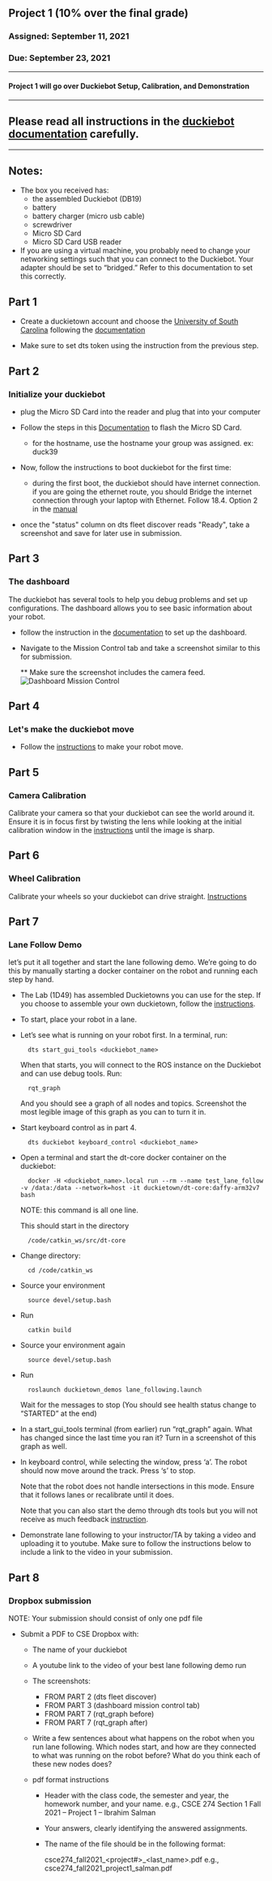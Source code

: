 ## Project 1 (10% over the final grade) 

### Assigned: September 11, 2021
### Due: September 23, 2021

--------

#### Project 1 will go over Duckiebot Setup, Calibration, and Demonstration

--------
## Please read all instructions in the [duckiebot documentation](https://docs.duckietown.org/DT19/opmanual_duckiebot/out.pdf) carefully.

--------

## Notes:
- The box you received has:
    - the assembled Duckiebot (DB19)
    - battery
    - battery charger (micro usb cable)
    - screwdriver
    - Micro SD Card
    - Micro SD Card USB reader
- If you are using a virtual machine, you probably need to change your networking settings such that you can connect to the Duckiebot. Your adapter should be set to “bridged.” Refer to this documentation to set this correctly.


## Part 1
- Create a duckietown account and choose the [University of South Carolina](https://sc.duckietown.org/sc/sc-roster) following the [documentation](https://docs.duckietown.org/daffy/opmanual_duckiebot/out/dt_account.html)

- Make sure to set dts token using the instruction from the previous step.

## Part 2

### Initialize your duckiebot
- plug the Micro SD Card into the reader and plug that into your computer
- Follow the steps in this [Documentation](https://docs.duckietown.org/daffy/opmanual_duckiebot/out/setup_duckiebot.html) to flash the Micro SD Card.
    - for the hostname, use the hostname your group was assigned. ex: duck39
- Now, follow the instructions to boot duckiebot for the first time:
    - during the first boot, the duckiebot should have internet connection. if you are going the ethernet route, you should Bridge the internet connection through your laptop with Ethernet. Follow 18.4. Option 2 in the [manual](https://docs.duckietown.org/daffy/opmanual_duckiebot/out/duckiebot_network.html)

- once the "status" column on dts fleet discover reads "Ready", take a screenshot and save for later use in submission.

## Part 3
### The dashboard
The duckiebot has several tools to help you debug problems and set up configurations. The dashboard allows you to see basic information about your robot.

- follow the instruction in the [documentation](https://docs.duckietown.org/daffy/opmanual_duckiebot/out/duckiebot_dashboard_setup.html) to set up the dashboard.
- Navigate to the Mission Control tab and take a screenshot similar to this for submission. 

    ** Make sure the screenshot includes the camera feed.
![Dashboard Mission Control](./dashboard_mission_control.png)

## Part 4
### Let's make the duckiebot move
- Follow the [instructions](https://docs.duckietown.org/daffy/opmanual_duckiebot/out/rc_control.html) to make your robot move.

## Part 5
### Camera Calibration

Calibrate your camera so that your duckiebot can see the world around it. Ensure it is in focus first by twisting the lens while looking at the initial calibration window in the [instructions](https://docs.duckietown.org/daffy/opmanual_duckiebot/out/camera_calib.html) until the image is sharp. 

## Part 6
### Wheel Calibration

Calibrate your wheels so your duckiebot can drive straight. [Instructions](https://docs.duckietown.org/daffy/opmanual_duckiebot/out/wheel_calibration.html)

## Part 7
### Lane Follow Demo

let’s put it all together and start the lane following demo. We’re going to do this by manually starting a docker container on the robot and running each step by hand. 

- The Lab (1D49) has assembled Duckietowns you can use for the step. If you choose to assemble your own duckietown, follow the [instructions](https://docs.duckietown.org/daffy/opmanual_duckietown/out/dt_ops_appearance_specifications.html).

- To start, place your robot in a lane.
- Let’s see what is running on your robot first. In a terminal, run:

        dts start_gui_tools <duckiebot_name>

    When that starts, you will connect to the ROS instance on the Duckiebot and can use debug tools. Run:
        
        rqt_graph
    And you should see a graph of all nodes and topics. Screenshot the most legible image of this graph as you can to turn it in.

- Start keyboard control as in part 4.

        dts duckiebot keyboard_control <duckiebot_name>

- Open a terminal and start the dt-core docker container on the duckiebot:

        docker -H <duckiebot_name>.local run --rm --name test_lane_follow -v /data:/data --network=host -it duckietown/dt-core:daffy-arm32v7 bash
    NOTE: this command is all one line.

    This should start in the directory 
    
        /code/catkin_ws/src/dt-core

- Change directory:

        cd /code/catkin_ws

- Source your environment
    
        source devel/setup.bash
- Run 
    
        catkin build 

- Source your environment again
        
        source devel/setup.bash

- Run
        
        roslaunch duckietown_demos lane_following.launch 
        
    Wait for the messages to stop (You should see health status change to “STARTED” at the end)

- In a start_gui_tools terminal (from earlier) run “rqt_graph” again. What has changed since the last time you ran it? Turn in a screenshot of this graph as well.

- In keyboard control, while selecting the window, press ‘a’. The robot should now move around the track. Press ‘s’ to stop. 

    Note that the robot does not handle intersections in this mode. Ensure that it follows lanes or recalibrate until it does.

    Note that you can also start the demo through dts tools but you will not receive as much feedback [instruction](https://docs.duckietown.org/daffy/opmanual_duckiebot/out/demos.html).

- Demonstrate lane following to your instructor/TA by taking a video and uploading it to youtube. Make sure to follow the instructions below to include a link to the video in your submission.


## Part 8

### Dropbox submission

NOTE: Your submission should consist of only one pdf file

- Submit a PDF to CSE Dropbox with:

    * The name of your duckiebot
    * A youtube link to the video of your best lane following demo run
    * The screenshots:
        - FROM PART 2 (dts fleet discover)
        - FROM PART 3 (dashboard mission control tab)
        - FROM PART 7 (rqt_graph before)
        - FROM PART 7 (rqt_graph after)

    * Write a few sentences about what happens on the robot when you run lane following. Which nodes start, and how are they connected to what was running on the robot before? What do you think each of these new nodes does?

    * pdf format instructions
        * Header with the class code, the semester and year, the homework number, and your name.
          e.g., CSCE 274 Section 1 Fall 2021 – Project 1 – Ibrahim Salman
          
        * Your answers, clearly identifying the answered assignments.

        * The name of the file should be in the following format:
        
            csce274_fall2021_<project#>_<last_name>.pdf
            e.g., csce274_fall2021_project1_salman.pdf


